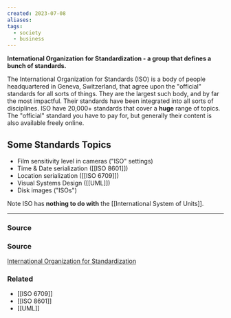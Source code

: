 ```yaml
---
created: 2023-07-08
aliases: 
tags:
  - society
  - business
---
```

**International Organization for Standardization - a group that defines a bunch of standards.**

The International Organization for Standards (ISO) is a body of people headquartered in Geneva, Switzerland, that agree upon the "official" standards for all sorts of things. They are the largest such body, and by far the most impactful. Their standards have been integrated into all sorts of disciplines. ISO have 20,000+ standards that cover a **huge** range of topics. The "official" standard you have to pay for, but generally their content is also available freely online.

## Some Standards Topics

- Film sensitivity level in cameras ("ISO" settings)
- Time & Date serialization ([[ISO 8601]])
- Location serialization ([[ISO 6709]])
- Visual Systems Design ([[UML]])
- Disk images ("ISOs")

Note ISO has **nothing to do with** the [[International System of Units]].

****
### Source

### Source

[International Organization for Standardization](https://en.wikipedia.org/wiki/International_Organization_for_Standardization)

### Related
- [[ISO 6709]] 
- [[ISO 8601]] 
- [[UML]]